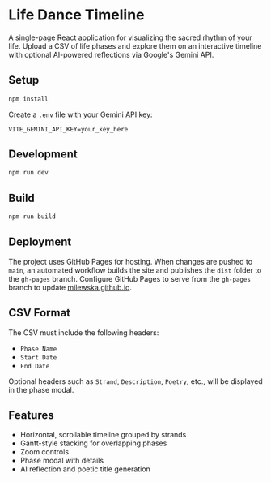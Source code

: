 # Life Dance Timeline

A single-page React application for visualizing the sacred rhythm of your life. Upload a CSV of life phases and explore them on an interactive timeline with optional AI-powered reflections via Google's Gemini API.

## Setup

```bash
npm install
```

Create a `.env` file with your Gemini API key:

```
VITE_GEMINI_API_KEY=your_key_here
```

## Development

```bash
npm run dev
```

## Build

```bash
npm run build
```

## Deployment

The project uses GitHub Pages for hosting. When changes are pushed to `main`,
an automated workflow builds the site and publishes the `dist` folder to the
`gh-pages` branch. Configure GitHub Pages to serve from the `gh-pages` branch
to update [milewska.github.io](https://milewska.github.io).

## CSV Format

The CSV must include the following headers:

- `Phase Name`
- `Start Date`
- `End Date`

Optional headers such as `Strand`, `Description`, `Poetry`, etc., will be displayed in the phase modal.

## Features

- Horizontal, scrollable timeline grouped by strands
- Gantt-style stacking for overlapping phases
- Zoom controls
- Phase modal with details
- AI reflection and poetic title generation
